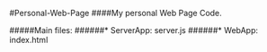 #Personal-Web-Page
####My personal Web Page Code.

#####Main files:
######* ServerApp: server.js
######* WebApp: index.html
